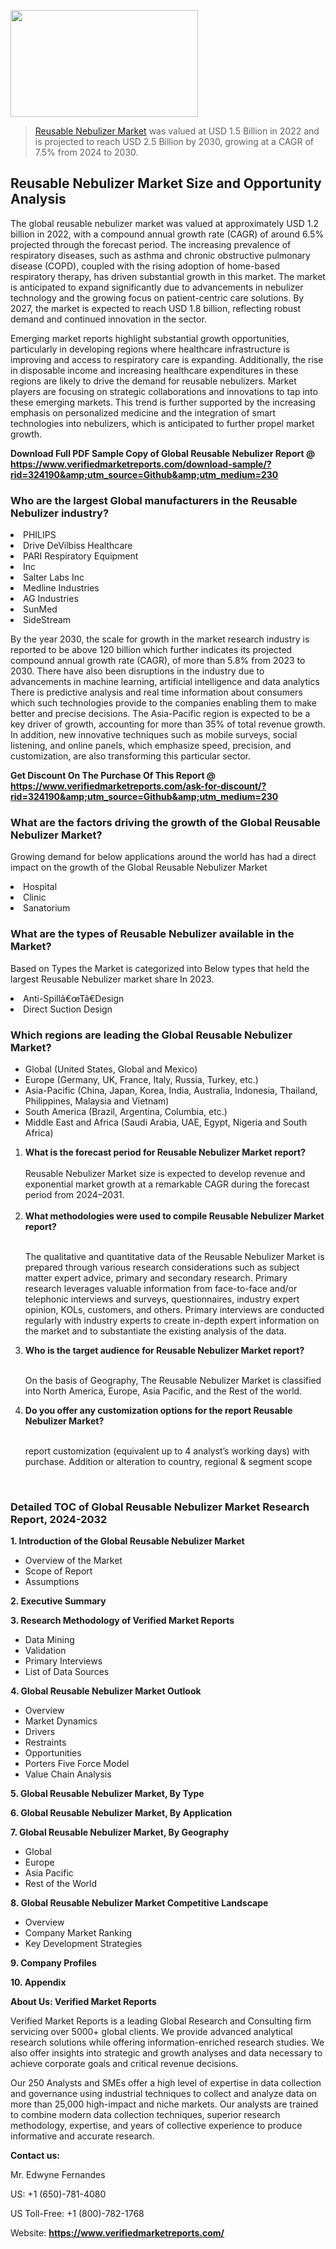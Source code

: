 <img src="https://ffe5etoiles.com/wp-content/uploads/2024/12/MST1-300x171.png" alt="" width="300" height="171" class="alignnone size-medium wp-image-20088" /><blockquote><p><p><a href="https://www.verifiedmarketreports.com/download-sample/?rid=324190&utm_source=Github&utm_medium=230" target="_blank">Reusable Nebulizer Market</a> was valued at USD 1.5 Billion in 2022 and is projected to reach USD 2.5 Billion by 2030, growing at a CAGR of 7.5% from 2024 to 2030.</p></blockquote><p><h2>Reusable Nebulizer Market Size and Opportunity Analysis</h2><p>The global reusable nebulizer market was valued at approximately USD 1.2 billion in 2022, with a compound annual growth rate (CAGR) of around 6.5% projected through the forecast period. The increasing prevalence of respiratory diseases, such as asthma and chronic obstructive pulmonary disease (COPD), coupled with the rising adoption of home-based respiratory therapy, has driven substantial growth in this market. The market is anticipated to expand significantly due to advancements in nebulizer technology and the growing focus on patient-centric care solutions. By 2027, the market is expected to reach USD 1.8 billion, reflecting robust demand and continued innovation in the sector.</p><p>Emerging market reports highlight substantial growth opportunities, particularly in developing regions where healthcare infrastructure is improving and access to respiratory care is expanding. Additionally, the rise in disposable income and increasing healthcare expenditures in these regions are likely to drive the demand for reusable nebulizers. Market players are focusing on strategic collaborations and innovations to tap into these emerging markets. This trend is further supported by the increasing emphasis on personalized medicine and the integration of smart technologies into nebulizers, which is anticipated to further propel market growth.</p></p><p class=""><strong>Download Full PDF Sample Copy of Global Reusable Nebulizer Report @ <a href="https://www.verifiedmarketreports.com/download-sample/?rid=324190&amp;utm_source=Github&amp;utm_medium=230" target="_blank">https://www.verifiedmarketreports.com/download-sample/?rid=324190&amp;utm_source=Github&amp;utm_medium=230</a></strong></p><h3 id="" class="">Who are the largest Global manufacturers in the Reusable Nebulizer industry?</h3><p><li>PHILIPS</li><li> Drive DeVilbiss Healthcare</li><li> PARI Respiratory Equipment</li><li> Inc</li><li> Salter Labs Inc</li><li> Medline Industries</li><li> AG Industries</li><li> SunMed</li><li> SideStream</li></p><div class=""><div class="" dir="" data-message-author-role="" data-message-id="" data-message-model-slug=""><div class=""><div class=""><div class=""><div class="" dir="" data-message-author-role="" data-message-id="" data-message-model-slug=""><div class=""><div class=""><p>By the year 2030, the scale for growth in the market research industry is reported to be above 120 billion which further indicates its projected compound annual growth rate (CAGR), of more than 5.8% from 2023 to 2030. There have also been disruptions in the industry due to advancements in machine learning, artificial intelligence and data analytics There is predictive analysis and real time information about consumers which such technologies provide to the companies enabling them to make better and precise decisions. The Asia-Pacific region is expected to be a key driver of growth, accounting for more than 35% of total revenue growth. In addition, new innovative techniques such as mobile surveys, social listening, and online panels, which emphasize speed, precision, and customization, are also transforming this particular sector.</p><p><strong>Get Discount On The Purchase Of This Report @&nbsp; <a href="https://www.verifiedmarketreports.com/ask-for-discount/?rid=324190&amp;utm_source=Github&amp;utm_medium=230" target="_blank">https://www.verifiedmarketreports.com/ask-for-discount/?rid=324190&amp;utm_source=Github&amp;utm_medium=230</a></strong></p></div></div></div></div></div></div></div></div><h3 id="" class="">What are the factors driving the growth of the Global Reusable Nebulizer Market?</h3><p id="" class="">Growing demand for below applications around the world has had a direct impact on the growth of the Global Reusable Nebulizer Market</p><p id="" class=""><li>Hospital</li><li> Clinic</li><li> Sanatorium</li></p><h3 id="" class="">What are the types of Reusable Nebulizer available in the Market?</h3><p id="" class="">Based on Types the Market is categorized into Below types that held the largest Reusable Nebulizer market share In 2023.</p><p id="" class=""><li>Anti-Spillâ€œTâ€Design</li><li> Direct Suction Design</li></p><h3 id="" class="">Which regions are leading the Global Reusable Nebulizer Market?</h3><ul><li>Global (United States, Global and Mexico)</li><li>Europe (Germany, UK, France, Italy, Russia, Turkey, etc.)</li><li>Asia-Pacific (China, Japan, Korea, India, Australia, Indonesia, Thailand, Philippines, Malaysia and Vietnam)</li><li>South America (Brazil, Argentina, Columbia, etc.)</li><li>Middle East and Africa (Saudi Arabia, UAE, Egypt, Nigeria and South Africa)</li></ul><p><ol><li><strong>What is the forecast period for Reusable Nebulizer Market report?<br /></strong><br /><span data-sheets-root="1" data-sheets-value="{&quot;1&quot;:2,&quot;2&quot;:&quot;XXXX size is expected to develop revenue and exponential market growth at a remarkable CAGR during the forecast period from 2024&ndash;2030.&quot;}" data-sheets-userformat="{&quot;2&quot;:12674,&quot;4&quot;:{&quot;1&quot;:2,&quot;2&quot;:16776960},&quot;10&quot;:2,&quot;11&quot;:0,&quot;15&quot;:&quot;Arial&quot;,&quot;16&quot;:12}">Reusable Nebulizer Market size is expected to develop revenue and exponential market growth at a remarkable CAGR during the forecast period from 2024&ndash;2031.</span><br /><br /></li><li><strong>What methodologies were used to compile Reusable Nebulizer Market report?<br /><br /></strong><p>The qualitative and quantitative data of the&nbsp;Reusable Nebulizer Market is prepared through various research considerations such as subject matter expert advice, primary and secondary research. Primary research leverages valuable information from face-to-face and/or telephonic interviews and surveys, questionnaires, industry expert opinion, KOLs, customers, and others. Primary interviews are conducted regularly with industry experts to create in-depth expert information on the market and to substantiate the existing analysis of the data.&nbsp;</p></li><li><strong>Who is the target audience for Reusable Nebulizer Market report?<br /><br /></strong><p>On the basis of Geography, The&nbsp;Reusable Nebulizer Market is classified into North America, Europe, Asia Pacific, and the Rest of the world.</p></li><li><strong>Do you offer any customization options for the report Reusable Nebulizer Market?<br /><br /></strong><p>report customization (equivalent up to 4 analyst&rsquo;s working days) with purchase. Addition or alteration to country, regional &amp; segment scope</p><p>&nbsp;</p></li></ol></p><h3 id="" class="">Detailed TOC of Global Reusable Nebulizer Market Research Report, 2024-2032</h3><p id="" class=""><strong>1. Introduction of the Global Reusable Nebulizer Market</strong></p><ul><li>Overview of the Market</li><li>Scope of Report</li><li>Assumptions</li></ul><p id="" class=""><strong>2. Executive Summary</strong></p><p id="" class=""><strong>3. Research Methodology of&nbsp;Verified Market Reports</strong></p><ul><li>Data Mining</li><li>Validation</li><li>Primary Interviews</li><li>List of Data Sources</li></ul><p id="" class=""><strong>4. Global Reusable Nebulizer Market Outlook</strong></p><ul><li>Overview</li><li>Market Dynamics</li><li>Drivers</li><li>Restraints</li><li>Opportunities</li><li>Porters Five Force Model</li><li>Value Chain Analysis</li></ul><p id="" class=""><strong>5. Global Reusable Nebulizer Market, By&nbsp;Type</strong></p><p id="" class=""><strong>6. Global Reusable Nebulizer Market, By Application</strong></p><p id="" class=""><strong>7. Global Reusable Nebulizer Market, By Geography</strong></p><ul><li>Global</li><li>Europe</li><li>Asia Pacific</li><li>Rest of the World</li></ul><p id="" class=""><strong>8. Global Reusable Nebulizer Market Competitive Landscape</strong></p><ul><li>Overview</li><li>Company Market Ranking</li><li>Key Development Strategies</li></ul><p id="" class=""><strong>9. Company Profiles</strong></p><p id="" class=""><strong>10. Appendix</strong></p><p id="" class=""><strong>About Us: Verified Market Reports</strong></p><p id="" class="">Verified Market Reports is a leading Global Research and Consulting firm servicing over 5000+ global clients. We provide advanced analytical research solutions while offering information-enriched research studies. We also offer insights into strategic and growth analyses and data necessary to achieve corporate goals and critical revenue decisions.</p><p id="" class="">Our 250 Analysts and SMEs offer a high level of expertise in data collection and governance using industrial techniques to collect and analyze data on more than 25,000 high-impact and niche markets. Our analysts are trained to combine modern data collection techniques, superior research methodology, expertise, and years of collective experience to produce informative and accurate research.</p><p id="" class=""><strong>Contact us:</strong></p><p id="" class="">Mr. Edwyne Fernandes</p><p id="" class="">US: +1 (650)-781-4080</p><p id="" class="">US Toll-Free: +1 (800)-782-1768</p><p id="" class="">Website: <a target="" data-test-app-aware-link=""><strong>https://www.verifiedmarketreports.com/</strong></a></p>

